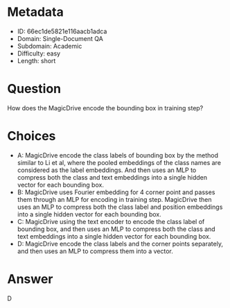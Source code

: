 # Metadata

- ID: 66ec1de5821e116aacb1adca
- Domain: Single-Document QA
- Subdomain: Academic
- Difficulty: easy
- Length: short

# Question

How does the MagicDrive encode the bounding box in training step?

# Choices

- A: MagicDrive encode the class labels of bounding box by the method similar to Li et al, where the pooled embeddings of the class names are considered as the label embeddings. And then uses an MLP to compress both the class and text embeddings into a single hidden vector for each bounding box.
- B: MagicDrive uses Fourier embedding for 4 corner point and passes them through an MLP for encoding in training step. MagicDrive then uses an MLP to compress both the class label and position embeddings into a single hidden vector for each bounding box.
- C: MagicDrive using the text encoder to encode the class label of bounding box,  and then uses an MLP to compress both the class and text embeddings into a single hidden vector for each bounding box.
- D: MagicDrive encode the class labels and the corner points separately, and then uses an MLP to compress them into a vector.

# Answer

D
